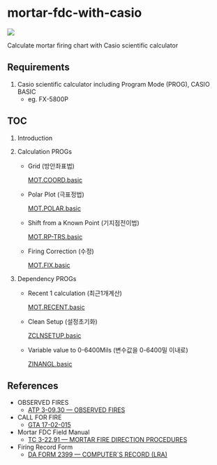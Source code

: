 # mortar-fdc-with-casio

<img src="https://img.shields.io/badge/casio_basic-blue?style=for-the-badge&logo=visualbasic&logoColor=ffffff" />

Calculate mortar firing chart with Casio scientific calculator

## Requirements

1. Casio scientific calculator including Program Mode (PROG), CASIO BASIC
   - eg. FX-5800P

## TOC

1. Introduction

>

2. Calculation PROGs

    - Grid (방안좌표법)
      
      [MOT.COORD.basic](./MOT.COORD.basic)
      
    - Polar Plot (극표정법)

      [MOT.POLAR.basic](./MOT.POLAR.basic)
      
    - Shift from a Known Point (기지점전이법)
      
      [MOT.RP-TRS.basic](./MOT.RP-TRS.basic)
      
    - Firing Correction (수정)

      [MOT.FIX.basic](./MOT.FIX.basic)
      
3. Dependency PROGs

   - Recent 1 calculation (최근1개계산)
     
     [MOT.RECENT.basic](./MOT.RECENT.basic)
     
   - Clean Setup (설정초기화)
   
     [ZCLNSETUP.basic](./ZCLNSETUP.basic)
     
   - Variable value to 0-6400Mils (변수값을 0-6400밀 이내로)
     
     [ZINANGL.basic](./ZINANGL.basic)

## References

- OBSERVED FIRES
   - [ATP 3-09.30 — OBSERVED FIRES](./references-archive/ARN5011_ATP%203-09x30%20FINAL%20WEB.pdf)
- CALL FOR FIRE
   - [GTA 17-02-015](./references-archive/call_for_fire.pdf)
- Mortar FDC Field Manual
   - [TC 3-22.91 — MORTAR FIRE DIRECTION PROCEDURES](./references-archive/ARN3488_TC%203-22x91%20FINAL%20WEB%201.pdf)
- Firing Record Form
   - [DA FORM 2399 — COMPUTER`S RECORD (LRA)](./references-archive/ARN3823_DA%20FORM%202399%20FINAL.pdf)

